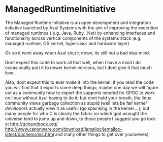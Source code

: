 ManagedRuntimeInitiative
========================

 The Managed Runtime Initiative is an open development and integration initiative launched by Azul Systems with the aim of improving the execution of managed runtimes (.e.g. Java, Ruby, .Net) by enhancing interfaces and functionality across vertical components of the systems stack (e.g. managed runtime, OS kernel, hypervisor and hardware layer)

Ok so it went away when Azul shut it down, its still not a bad idea mind.

Dont expect this code to work all that well, when I have a mind I do occasionally port it to newer kernel versions, but I dont give it that much love.

Also, dont expect this to ever make it into the kernel, if you read the code you will find that it exports some deep things; maybe one day we will figure out as a community how to export the supports needed for GPGC to work on linux without Azul having to do it, but dont hold your breath, the linux community views garbage collection as stupid (well lets be fair _kernel developers_ actually view it as useful (go splunking in the kernel ...), but many people for who C is clearly the fabric on which god wraught the universe tend to jump up and down, to those people I suggest you go look at http://gchandbook.org/ http://www.canonware.com/download/jemalloc/jemalloc-latest/doc/jemalloc.html and many other things to get over yourselves)
